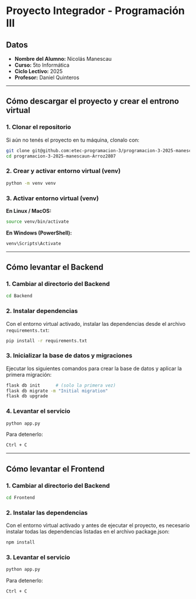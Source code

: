 # Proyecto Integrador - Programación III

## Datos
- **Nombre del Alumno:** Nicolás Manescau  
- **Curso:** 5to Informática  
- **Ciclo Lectivo:** 2025  
- **Profesor:** Daniel Quinteros  


---


## Cómo descargar el proyecto y crear el entrono virtual


### 1. Clonar el repositorio
Si aún no tenés el proyecto en tu máquina, clonalo con:

```bash
git clone git@github.com:etec-programacion-3/programacion-3-2025-manescaun-Arroz2807.git
cd programacion-3-2025-manescaun-Arroz2807
```


### 2. Crear y activar entorno virtual (venv)
```bash
python -m venv venv
```


### 3.  Activar entorno virtual (venv)

**En Linux / MacOS:**
```bash
source venv/bin/activate
```

**En Windows (PowerShell):**
```bash 
venv\Scripts\Activate
```


---


## Cómo levantar el Backend


### 1. Cambiar al directorio del Backend

```bash
cd Backend
```


### 2. Instalar dependencias

Con el entorno virtual activado, instalar las dependencias desde el archivo `requirements.txt`:

```bash
pip install -r requirements.txt
```


### 3. Inicializar la base de datos y migraciones

Ejecutar los siguientes comandos para crear la base de datos y aplicar la primera migración:

```bash
flask db init      # (solo la primera vez)
flask db migrate -m "Initial migration"
flask db upgrade
```


### 4. Levantar el servicio

```bash
python app.py
```

Para detenerlo: 

```bash
Ctrl + C
```


---


## Cómo levantar el Frontend


### 1. Cambiar al directorio del Backend

```bash
cd Frontend
```


### 2. Instalar las dependencias

Con el entorno virtual activado y antes de ejecutar el proyecto, es necesario instalar todas las dependencias listadas en el archivo package.json:

```bash
npm install
```


### 3. Levantar el servicio

```bash
python app.py
```

Para detenerlo: 

```bash
Ctrl + C
```